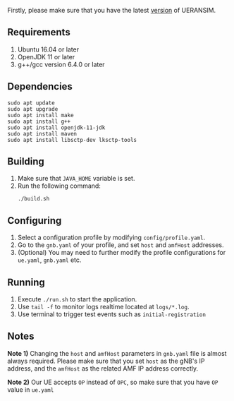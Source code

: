 Firstly, please make sure that you have the latest [version](https://github.com/aligungr/UERANSIM/releases) of UERANSIM.

##  Requirements
1. Ubuntu 16.04 or later 
2. OpenJDK 11 or later
3. g++/gcc version 6.4.0 or later

## Dependencies
```
sudo apt update
sudo apt upgrade
sudo apt install make
sudo apt install g++
sudo apt install openjdk-11-jdk
sudo apt install maven
sudo apt install libsctp-dev lksctp-tools
```

## Building
1. Make sure that `JAVA_HOME` variable is set.
2. Run the following command:
    ```
    ./build.sh
    ```

## Configuring
1. Select a configuration profile by modifying `config/profile.yaml`.
2. Go to the `gnb.yaml` of your profile, and set `host` and `amfHost` addresses.
3. (Optional) You may need to further modify the profile configurations for `ue.yaml`, `gnb.yaml` etc.

## Running
1. Execute `./run.sh` to start the application.
2. Use `tail -f` to monitor logs realtime located at `logs/*.log`.
3. Use terminal to trigger test events such as `initial-registration`

## Notes

**Note 1)** Changing the `host` and `amfHost` parameters in `gnb.yaml` file is almost always required. Please make sure that you set `host` as the gNB's IP address, and the `amfHost` as the related AMF IP address correctly.

**Note 2)** Our UE accepts `OP` instead of `OPC`, so make sure that you have `OP` value in `ue.yaml`